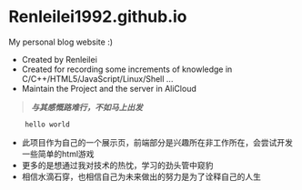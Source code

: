 # Renleilei1992.github.io
My personal blog website :)

- Created by Renleilei
- Created for recording some increments of knowledge in C/C++/HTML5/JavaScript/Linux/Shell ...
- Maintain the Project and the server in AliCloud

> ***与其感慨路难行，不如马上出发***

```
    hello world
```


- 此项目作为自己的一个展示页，前端部分是兴趣所在非工作所在，会尝试开发一些简单的html游戏
- 更多的是想通过我对技术的热忱，学习的劲头管中窥豹
- 相信水滴石穿，也相信自己为未来做出的努力是为了诠释自己的人生











































